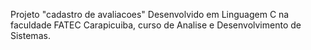 Projeto "cadastro de avaliacoes" Desenvolvido em Linguagem C na faculdade FATEC Carapicuiba, curso de Analise e Desenvolvimento de Sistemas.
